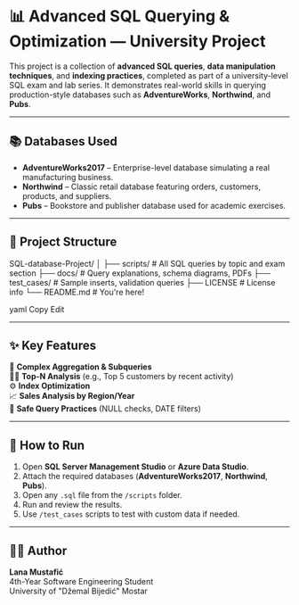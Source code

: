 # 📊 Advanced SQL Querying & Optimization — University Project

This project is a collection of **advanced SQL queries**, **data manipulation techniques**, and **indexing practices**, completed as part of a university-level SQL exam and lab series. It demonstrates real-world skills in querying production-style databases such as **AdventureWorks**, **Northwind**, and **Pubs**.

---

## 📚 Databases Used

- **AdventureWorks2017** – Enterprise-level database simulating a real manufacturing business.  
- **Northwind** – Classic retail database featuring orders, customers, products, and suppliers.  
- **Pubs** – Bookstore and publisher database used for academic exercises.

---

## 📁 Project Structure

SQL-database-Project/
│
├── scripts/ # All SQL queries by topic and exam section
├── docs/ # Query explanations, schema diagrams, PDFs
├── test_cases/ # Sample inserts, validation queries
├── LICENSE # License info
└── README.md # You're here!

yaml
Copy
Edit

---

## ✨ Key Features

🧠 **Complex Aggregation & Subqueries**  
🕵️‍♂️ **Top-N Analysis** (e.g., Top 5 customers by recent activity)  
⚙️ **Index Optimization**  
📈 **Sales Analysis by Region/Year**  
🔐 **Safe Query Practices** (NULL checks, DATE filters)

---

## 🚀 How to Run

1. Open **SQL Server Management Studio** or **Azure Data Studio**.  
2. Attach the required databases (**AdventureWorks2017**, **Northwind**, **Pubs**).  
3. Open any `.sql` file from the `/scripts` folder.  
4. Run and review the results.  
5. Use `/test_cases` scripts to test with custom data if needed.

---

## 👩‍💻 Author

**Lana Mustafić**  
4th-Year Software Engineering Student  
University of "Džemal Bijedić" Mostar
